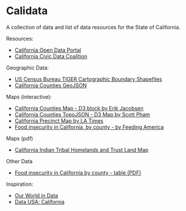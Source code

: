 # Calidata

A collection of data and list of data resources for the State of California.

Resources:
- [California Open Data Portal](https://data.ca.gov)
- [California Civic Data Coalition](http://www.californiacivicdata.org)

Geographic Data:
- [US Census Bureau TIGER Cartographic Boundary Shapefiles](https://www.census.gov/geo/maps-data/data/tiger-cart-boundary.html)
- [California Counties GeoJSON](http://catalog.opendata.city/dataset/california-counties-polygon/resource/6f805645-0836-478d-b168-c1f72d53b4f3)

Maps (interactive):
- [California Counties Map - D3 block by Erik Jacobsen](http://bl.ocks.org/threestory/ed0f322d7bb2e3be8ded)
- [California Counties TopoJSON - D3 Map by Scott Pham](https://github.com/scottpham/california-counties)
- [California Precinct Map by LA Times](https://github.com/datadesk/california-2016-election-precinct-maps)
- [Food insecurity in California, by county - by Feeding America](http://map.feedingamerica.org/county/2015/overall/california)

Maps (pdf)
- [California Indian Tribal Homelands and Trust Land Map](http://www.water.ca.gov/tribal/docs/maps/CaliforniaIndianTribalHomelands24x30_20110719.pdf)

Other Data
- [Food insecurity in California by county - table (PDF)](http://www.feedingamerica.org/hunger-in-america/our-research/map-the-meal-gap/2015/MMG_AllCounties_CDs_MMG_2015_1/CA_AllCounties_CDs_MMG_2015.pdf)

Inspiration:
- [Our World in Data](https://ourworldindata.org)
- [Data USA: California](https://datausa.io/profile/geo/california)
